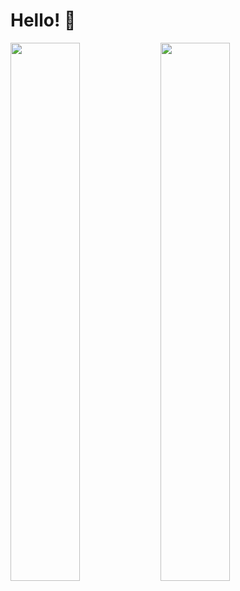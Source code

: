 # Hello! 👋

<img align="left" width="47%" src="https://github-readme-stats.vercel.app/api?username=KoriMigan&show_icons=true&theme=transparent" />

<img align="left" width="47%" src="https://github-readme-stats.vercel.app/api/top-langs/?username=KoriMigan&hide_progress=true" />

